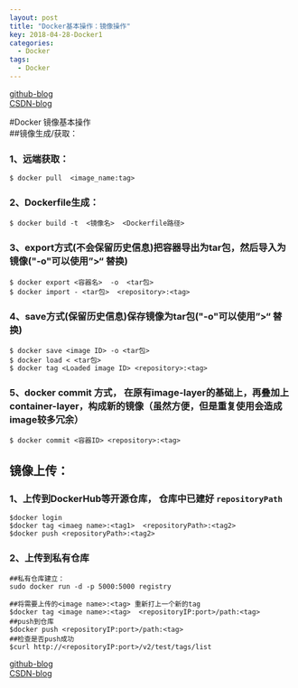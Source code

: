 ```yaml
---
layout: post
title: "Docker基本操作：镜像操作"
key: 2018-04-28-Docker1
categories:
  - Docker
tags:
  - Docker
---
```

[github-blog](https://xftony.github.io/docker/2018/04/28/Docker基本操作-镜像操作.html)  
[CSDN-blog](https://blog.csdn.net/xftony)  

#Docker 镜像基本操作  
##镜像生成/获取：  
### 1、远端获取：  
<!--more-->   
    $ docker pull  <image_name:tag>

### 2、Dockerfile生成：     

    $ docker build -t  <镜像名>  <Dockerfile路径> 

### 3、export方式(不会保留历史信息)把容器导出为tar包，然后导入为镜像("-o"可以使用”>“ 替换)   

	$ docker export <容器名>  -o  <tar包>
	$ docker import - <tar包>  <repository>:<tag>

### 4、save方式(保留历史信息)保存镜像为tar包("-o"可以使用”>“ 替换)    
	
	$ docker save <image ID> -o <tar包>
	$ docker load < <tar包>
	$ docker tag <Loaded image ID> <repository>:<tag>

### 5、docker commit 方式， 在原有image-layer的基础上，再叠加上container-layer，构成新的镜像（虽然方便，但是重复使用会造成image较多冗余）     

    $ docker commit <容器ID> <repository>:<tag>


## 镜像上传：   
### 1、上传到DockerHub等开源仓库， 仓库中已建好 `repositoryPath` 

	$docker login
	$docker tag <imaeg name>:<tag1>  <repositoryPath>:<tag2>
	$docker push <repositoryPath>:<tag2>

### 2、上传到私有仓库   
 
    ##私有仓库建立：
    sudo docker run -d -p 5000:5000 registry     

	##将需要上传的<image name>:<tag> 重新打上一个新的tag
	$docker tag <image name>:<tag>  <repositoryIP:port>/path:<tag>   
	##push到仓库   
	$docker push <repositoryIP:port>/path:<tag>  
	##检查是否push成功  
	$curl http://<repositoryIP:port>/v2/test/tags/list  

[github-blog](https://xftony.github.io/docker/2018/04/28/%E9%97%AE%E9%A2%98&%E8%A7%A3%E5%86%B3-Docker%E4%B9%8BDOCKER_OPTS%E5%8F%82%E6%95%B0%E4%B8%8D%E7%94%9F%E6%95%88.html)    
[CSDN-blog](https://blog.csdn.net/xftony)  